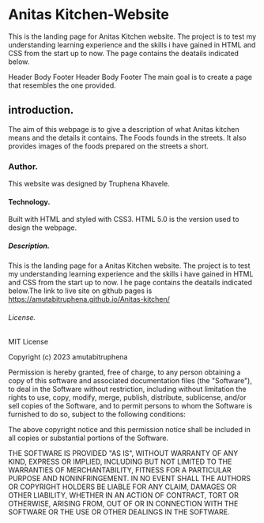 # Anitas Kitchen-Website
This is the landing page for  Anitas Kitchen website. The project is to test my understanding learning experience and the skills i have gained  in HTML and CSS from the start up to now.  The page contains the deatails indicated below.

Header	Body	Footer
Header	Body	Footer
The main goal is to create a page that resembles the one provided.
## introduction.
The aim of this webpage is to give a description of what Anitas kitchen  means and the details it contains.
The Foods founds in the streets.
It also provides images of the foods prepared on the streets a short.
### Author.
This website was designed by Truphena Khavele.
#### Technology.
Built with HTML and styled with CSS3.
HTML 5.0 is the version used to design the webpage.
##### Description.
This is the landing page for a Anitas Kitchen website. The project is to test my understanding learning experience and the skills i have gained  in HTML and CSS from the start up to now. I he page contains the deatails indicated below.The link to live site on github pages is  https://amutabitruphena.github.io/Anitas-kitchen/
###### License.
MIT License

Copyright (c) 2023 amutabitruphena

Permission is hereby granted, free of charge, to any person obtaining a copy
of this software and associated documentation files (the "Software"), to deal
in the Software without restriction, including without limitation the rights
to use, copy, modify, merge, publish, distribute, sublicense, and/or sell
copies of the Software, and to permit persons to whom the Software is
furnished to do so, subject to the following conditions:

The above copyright notice and this permission notice shall be included in all
copies or substantial portions of the Software.

THE SOFTWARE IS PROVIDED "AS IS", WITHOUT WARRANTY OF ANY KIND, EXPRESS OR
IMPLIED, INCLUDING BUT NOT LIMITED TO THE WARRANTIES OF MERCHANTABILITY,
FITNESS FOR A PARTICULAR PURPOSE AND NONINFRINGEMENT. IN NO EVENT SHALL THE
AUTHORS OR COPYRIGHT HOLDERS BE LIABLE FOR ANY CLAIM, DAMAGES OR OTHER
LIABILITY, WHETHER IN AN ACTION OF CONTRACT, TORT OR OTHERWISE, ARISING FROM,
OUT OF OR IN CONNECTION WITH THE SOFTWARE OR THE USE OR OTHER DEALINGS IN THE
SOFTWARE.
